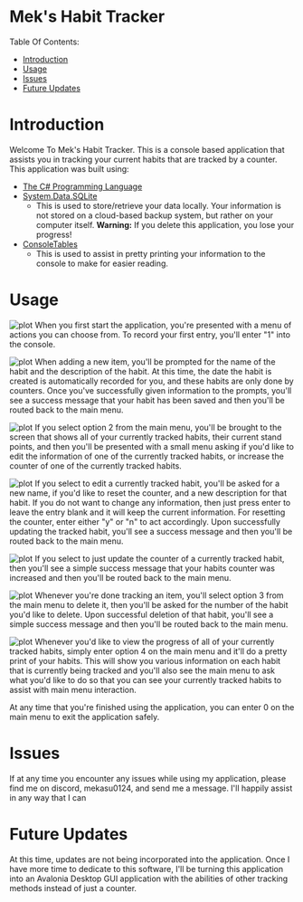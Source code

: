 # Mek's Habit Tracker

Table Of Contents:
- [Introduction](#introduction)
- [Usage](#usage)
- [Issues](#issues)
- [Future Updates](#future-updates)

# Introduction

Welcome To Mek's Habit Tracker. This is a console based application that assists you in tracking your current habits that are tracked by a counter. This application was built using:
- [The C# Programming Language](https://learn.microsoft.com/en-us/dotnet/csharp/tour-of-csharp/)
- [System.Data.SQLite](https://system.data.sqlite.org/index.html/doc/trunk/www/index.wiki)
    - This is used to store/retrieve your data locally. Your information is not stored on a cloud-based backup system, but rather on your computer itself. **__Warning:__** If you delete this application, you lose your progress!
- [ConsoleTables](https://github.com/khalidabuhakmeh/ConsoleTables)
    - This is used to assist in pretty printing your information to the console to make for easier reading.

# Usage

![plot](/HabitTracker.mekasu0124/Assets/main_menu.png)
When you first start the application, you're presented with a menu of actions you can choose from. To record your first entry, you'll enter "1" into the console.

![plot](/HabitTracker.mekasu0124/Assets/new_item.png)
When adding a new item, you'll be prompted for the name of the habit and the description of the habit. At this time, the date the habit is created is automatically recorded for you, and these habits are only done by counters. Once you've successfully given information to the prompts, you'll see a success message that your habit has been saved and then you'll be routed back to the main menu.

![plot](/HabitTracker.mekasu0124/Assets/edit_item_menu.png)
If you select option 2 from the main menu, you'll be brought to the screen that shows all of your currently tracked habits, their current stand points, and then you'll be presented with a small menu asking if you'd like to edit the information of one of the currently tracked habits, or increase the counter of one of the currently tracked habits.

![plot](/HabitTracker.mekasu0124/Assets/editing_item.png)
If you select to edit a currently tracked habit, you'll be asked for a new name, if you'd like to reset the counter, and a new description for that habit. If you do not want to change any information, then just press enter to leave the entry blank and it will keep the current information. For resetting the counter, enter either "y" or "n" to act accordingly. Upon successfully updating the tracked habit, you'll see a success message and then you'll be routed back to the main menu.

![plot](/HabitTracker.mekasu0124/Assets/increasing_counter.png)
If you select to just update the counter of a currently tracked habit, then you'll see a simple success message that your habits counter was increased and then you'll be routed back to the main menu.

![plot](/HabitTracker.mekasu0124/Assets/delete_item.png)
Whenever you're done tracking an item, you'll select option 3 from the main menu to delete it, then you'll be asked for the number of the habit you'd like to delete. Upon successful deletion of that habit, you'll see a simple success message and then you'll be routed back to the main menu.

![plot](/HabitTracker.mekasu0124/Assets/view_all_entries.png)
Whenever you'd like to view the progress of all of your currently tracked habits, simply enter option 4 on the main menu and it'll do a pretty print of your habits. This will show you various information on each habit that is currently being tracked and you'll also see the main menu to ask what you'd like to do so that you can see your currently tracked habits to assist with main menu interaction.

At any time that you're finished using the application, you can enter 0 on the main menu to exit the application safely.

# Issues
If at any time you encounter any issues while using my application, please find me on discord, mekasu0124, and send me a message. I'll happily assist in any way that I can

# Future Updates
At this time, updates are not being incorporated into the application. Once I have more time to dedicate to this software, I'll be turning this application into an Avalonia Desktop GUI application with the abilities of other tracking methods instead of just a counter. 